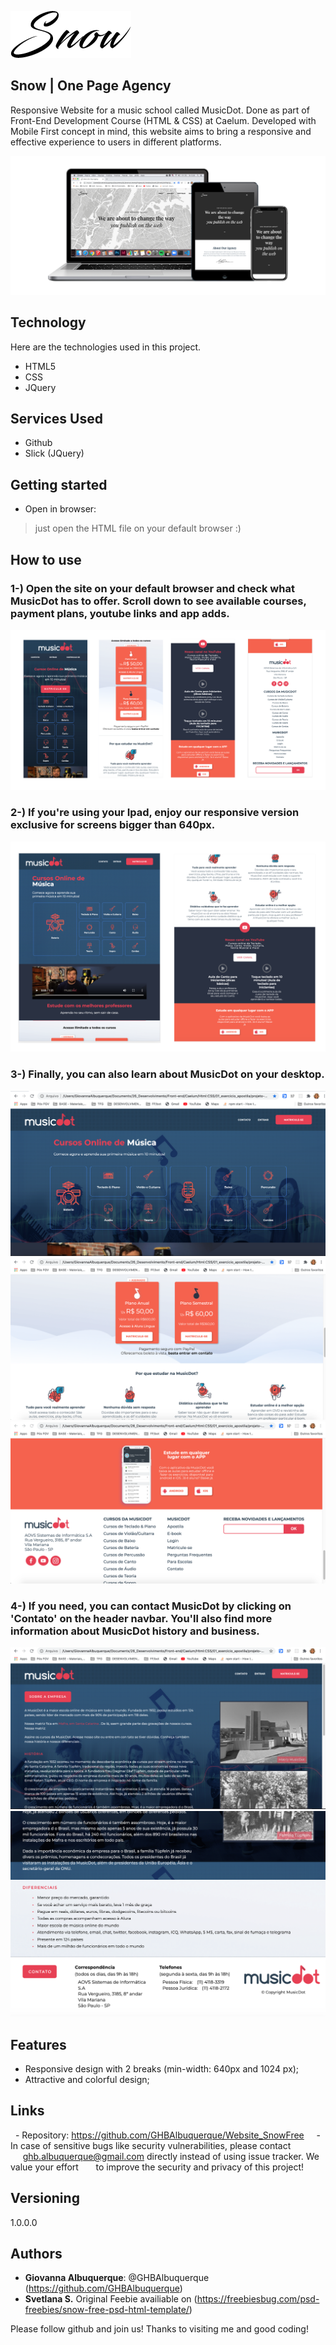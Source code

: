 ![Logo of the project](https://github.com/GHBAlbuquerque/Website_SnowFree/blob/master/public/readme_images/logo.png)

## Snow | One Page Agency

Responsive Website for a music school called MusicDot. Done as part of Front-End Development Course (HTML & CSS) at Caelum. Developed with Mobile First concept in mind, this website aims to bring a responsive and effective experience to users in different platforms.

![Mockups](https://github.com/GHBAlbuquerque/Website_SnowFree/blob/master/public/readme_images/complete.png)


## Technology 

Here are the technologies used in this project.

* HTML5
* CSS
* JQuery


## Services Used

* Github
* Slick (JQuery)


## Getting started


* Open in browser:
>    just open the HTML file on your default browser :)

## How to use

### 1-) Open the site on your default browser and check what MusicDot has to offer. Scroll down to see available courses, payment plans, youtube links and app adds.
![IphoneVer](https://github.com/GHBAlbuquerque/musicDot/blob/master/readme_images/IPHONE%20VER.png)

### 2-) If you're using your Ipad, enjoy our responsive version exclusive for screens bigger than 640px.
![IpadVer](https://github.com/GHBAlbuquerque/musicDot/blob/master/readme_images/IPAD%20MOCKUP.png)

### 3-) Finally, you can also learn about MusicDot on your desktop.
![Desktop1](https://github.com/GHBAlbuquerque/musicDot/blob/master/readme_images/sc_homemenu.png)
![Desktop2](https://github.com/GHBAlbuquerque/musicDot/blob/master/readme_images/sc_plans.png)
![Desktop3](https://github.com/GHBAlbuquerque/musicDot/blob/master/readme_images/sc_footer.png)

### 4-) If you need, you can contact MusicDot by clicking on 'Contato' on the header navbar. You'll also find more information about MusicDot history and business.
![About](https://github.com/GHBAlbuquerque/musicDot/blob/master/readme_images/sc_about.png)
![Contato](https://github.com/GHBAlbuquerque/musicDot/blob/master/readme_images/sc_contact.png)


## Features

  - Responsive design with 2 breaks (min-width: 640px and 1024 px);
  - Attractive and colorful design;
 


## Links

  - Repository: https://github.com/GHBAlbuquerque/Website_SnowFree
    - In case of sensitive bugs like security vulnerabilities, please contact
     ghb.albuquerque@gmail.com directly instead of using issue tracker. We value your effort
      to improve the security and privacy of this project!


## Versioning

1.0.0.0


## Authors

* **Giovanna Albuquerque**: @GHBAlbuquerque (https://github.com/GHBAlbuquerque)
* **Svetlana S.** Original Feebie availiable on (https://freebiesbug.com/psd-freebies/snow-free-psd-html-template/)


Please follow github and join us!
Thanks to visiting me and good coding!
